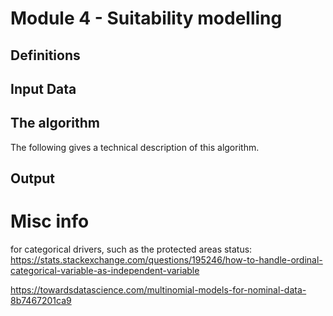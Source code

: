 # Module 4 - Suitability modelling

## Definitions


## Input Data


## The algorithm

The following gives a technical description of this algorithm. 



## Output


# Misc info

for categorical drivers, such as the protected areas status:
https://stats.stackexchange.com/questions/195246/how-to-handle-ordinal-categorical-variable-as-independent-variable


https://towardsdatascience.com/multinomial-models-for-nominal-data-8b7467201ca9
